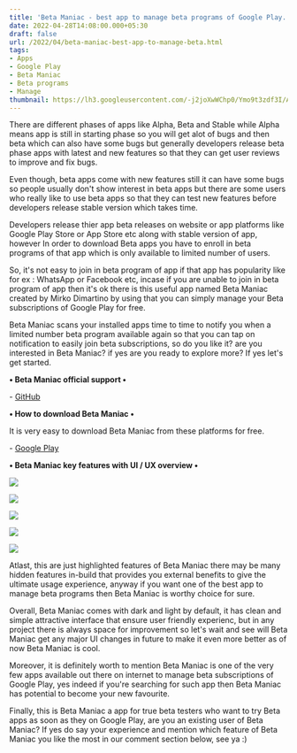 ```yaml
---
title: 'Beta Maniac - best app to manage beta programs of Google Play.'
date: 2022-04-28T14:08:00.000+05:30
draft: false
url: /2022/04/beta-maniac-best-app-to-manage-beta.html
tags: 
- Apps
- Google Play
- Beta Maniac
- Beta programs
- Manage
thumbnail: https://lh3.googleusercontent.com/-j2joXwWChp0/Ymo9t3zdf3I/AAAAAAAAKbQ/oMf-FCG_8T4mQLWNm8sX5fbTPndHGdehwCNcBGAsYHQ/s1600/1651129779485928-0.png
---
```


  

There are different phases of apps like Alpha, Beta and Stable while Alpha means app is still in starting phase so you will get alot of bugs and then beta which can also have some bugs but generally developers release beta phase apps with latest and new features so that they can get user reviews to improve and fix bugs.

  

Even though, beta apps come with new features still it can have some bugs so people usually don't show interest in beta apps but there are some users who really like to use beta apps so that they can test new features before developers release stable version which takes time.

  

Developers release thier app beta releases on website or app platforms like Google Play Store or App Store etc along with stable version of app, however In order to download Beta apps you have to enroll in beta programs of that app which is only available to limited number of users.

  

So, it's not easy to join in beta program of app if that app has popularity like for ex : WhatsApp or Facebook etc, incase if you are unable to join in beta program of app then it's ok there is this useful app named Beta Maniac created by Mirko Dimartino by using that you can simply manage your Beta subscriptions of Google Play for free.

  

Beta Maniac scans your installed apps time to time to notify you when a limited number beta program available again so that you can tap on notification to easily join beta subscriptions, so do you like it? are you interested in Beta Maniac? if yes are you ready to explore more? If yes let's get started.

**• Beta Maniac official support •**

\- [GitHub](https://mirkoddd.github.io/betamaniac/betamaniac)

**• How to download Beta Maniac •**

It is very easy to download Beta Maniac from these platforms for free.

  

\- [Google Play](https://play.google.com/store/apps/details?id=it.mirko.beta)

**• Beta Maniac key features with UI / UX overview •**

 **![](https://lh3.googleusercontent.com/-rjomR60qRhA/YmpSesoKFSI/AAAAAAAAKbo/Zy0evcYwWBgS4AMEd0i1eQyjA7aOveF4gCNcBGAsYHQ/s1600/1651135095370883-0.png)** 

 **![](https://lh3.googleusercontent.com/-1VgXLmSktPg/YmpSdhfA3bI/AAAAAAAAKbk/knyHzAxpYNMa3IPCmJj3u9W_6_CkGKscwCNcBGAsYHQ/s1600/1651135091269987-1.png)** 

 **![](https://lh3.googleusercontent.com/-XR9HLTedOCM/YmpScuUakhI/AAAAAAAAKbg/_hI8FH9DiM4PIBX7ukXrt0Ey_PV6vQwvACNcBGAsYHQ/s1600/1651135087504955-2.png)** 

 ![](https://lh3.googleusercontent.com/-OJQFrj53mCk/YmpSbi_6gKI/AAAAAAAAKbc/RQ9lLD2oplEOGdrsWLa7glXhve0cJ_UhgCNcBGAsYHQ/s1600/1651135083393823-3.png) 

  

 ![](https://lh3.googleusercontent.com/-nYrqyjN3ndY/YmpSaq8TVDI/AAAAAAAAKbY/TQJIJfKtTUw1P5k15PohkP7vs5FxlLrxwCNcBGAsYHQ/s1600/1651135078393470-4.png) 

  

  

Atlast, this are just highlighted features of Beta Maniac there may be many hidden features in-build that provides you external benefits to give the ultimate usage experience, anyway if you want one of the best app to manage beta programs then Beta Maniac is worthy choice for sure.

  

Overall, Beta Maniac comes with dark and light by default, it has clean and simple attractive interface that ensure user friendly experienc, but in any project there is always space for improvement so let's wait and see will Beta Maniac get any major UI changes in future to make it even more better as of now Beta Maniac is cool.

  

Moreover, it is definitely worth to mention Beta Maniac is one of the very few apps available out there on internet to manage beta subscriptions of Google Play, yes indeed if you're searching for such app then Beta Maniac has potential to become your new favourite.

  

Finally, this is Beta Maniac a app for true beta testers who want to try Beta apps as soon as they on Google Play, are you an existing user of Beta Maniac? If yes do say your experience and mention which feature of Beta Maniac you like the most in our comment section below, see ya :)